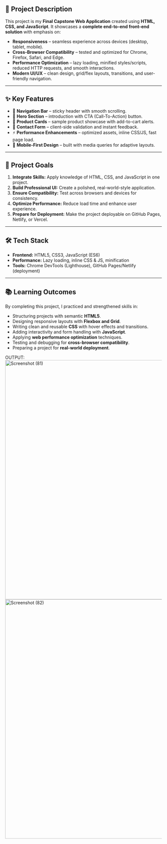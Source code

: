 
## 📖 Project Description

This project is my **Final Capstone Web Application** created using **HTML, CSS, and JavaScript**.
It showcases a **complete end-to-end front-end solution** with emphasis on:

* **Responsiveness** – seamless experience across devices (desktop, tablet, mobile).
* **Cross-Browser Compatibility** – tested and optimized for Chrome, Firefox, Safari, and Edge.
* **Performance Optimization** – lazy loading, minified styles/scripts, reduced HTTP requests, and smooth interactions.
* **Modern UI/UX** – clean design, grid/flex layouts, transitions, and user-friendly navigation.

---

## ✨ Key Features

* 📌 **Navigation Bar** – sticky header with smooth scrolling.
* 🎯 **Hero Section** – introduction with CTA (Call-To-Action) button.
* 🛒 **Product Cards** – sample product showcase with add-to-cart alerts.
* 💬 **Contact Form** – client-side validation and instant feedback.
* ⚡ **Performance Enhancements** – optimized assets, inline CSS/JS, fast page load.
* 📱 **Mobile-First Design** – built with media queries for adaptive layouts.

---

## 🎯 Project Goals

1. **Integrate Skills:** Apply knowledge of HTML, CSS, and JavaScript in one project.
2. **Build Professional UI:** Create a polished, real-world-style application.
3. **Ensure Compatibility:** Test across browsers and devices for consistency.
4. **Optimize Performance:** Reduce load time and enhance user experience.
5. **Prepare for Deployment:** Make the project deployable on GitHub Pages, Netlify, or Vercel.

---

## 🛠️ Tech Stack

* **Frontend:** HTML5, CSS3, JavaScript (ES6)
* **Performance:** Lazy loading, inline CSS & JS, minification
* **Tools:** Chrome DevTools (Lighthouse), GitHub Pages/Netlify (deployment)

---

## 📚 Learning Outcomes

By completing this project, I practiced and strengthened skills in:

* Structuring projects with semantic **HTML5**.
* Designing responsive layouts with **Flexbox and Grid**.
* Writing clean and reusable **CSS** with hover effects and transitions.
* Adding interactivity and form handling with **JavaScript**.
* Applying **web performance optimization** techniques.
* Testing and debugging for **cross-browser compatibility**.
* Preparing a project for **real-world deployment**.

OUTPUT:
<img width="1366" height="768" alt="Screenshot (81)" src="https://github.com/user-attachments/assets/9088f4f6-af8c-45ad-a3aa-12801d601320" />
<img width="1366" height="768" alt="Screenshot (82)" src="https://github.com/user-attachments/assets/dec9242a-d04f-4714-87f2-a741321eab35" />

